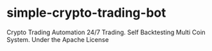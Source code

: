 # simple-crypto-trading-bot
Crypto Trading Automation 24/7 Trading. Self Backtesting Multi Coin System. Under the Apache License
